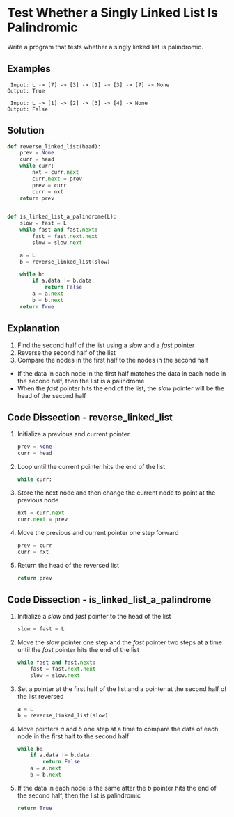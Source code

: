 # Test Whether a Singly Linked List Is Palindromic
Write a program that tests whether a singly linked list is palindromic.
  
## Examples
```
 Input: L -> [7] -> [3] -> [1] -> [3] -> [7] -> None
Output: True

 Input: L -> [1] -> [2] -> [3] -> [4] -> None
Output: False
```
  
## Solution
```python
def reverse_linked_list(head):
    prev = None
    curr = head
    while curr:
        nxt = curr.next
        curr.next = prev
        prev = curr
        curr = nxt
    return prev


def is_linked_list_a_palindrome(L):
    slow = fast = L
    while fast and fast.next:
        fast = fast.next.next
        slow = slow.next

    a = L
    b = reverse_linked_list(slow)

    while b:
        if a.data != b.data:
            return False
        a = a.next
        b = b.next
    return True
```
  
## Explanation
1. Find the second half of the list using a _slow_ and a _fast_ pointer
2. Reverse the second half of the list
3. Compare the nodes in the first half to the nodes in the second half
* If the data in each node in the first half matches the data in each node in the second half, then the list is a palindrome
* When the _fast_ pointer hits the end of the list, the _slow_ pointer will be the head of the second half
  
## Code Dissection - reverse_linked_list
1. Initialize a previous and current pointer
    ```python
    prev = None
    curr = head
    ```
2. Loop until the current pointer hits the end of the list
    ```python
    while curr:
    ```
3. Store the next node and then change the current node to point at the previous node
    ```python
    nxt = curr.next
    curr.next = prev
    ```
4. Move the previous and current pointer one step forward
    ```python
    prev = curr
    curr = nxt
    ```
5. Return the head of the reversed list
    ```python
    return prev
    ```

## Code Dissection - is_linked_list_a_palindrome
1. Initialize a _slow_ and _fast_ pointer to the head of the list
    ```python
    slow = fast = L
    ```
2. Move the _slow_ pointer one step and the _fast_ pointer two steps at a time until the _fast_ pointer hits the end of the list
    ```python
    while fast and fast.next:
        fast = fast.next.next
        slow = slow.next
    ```
3. Set a pointer at the first half of the list and a pointer at the second half of the list reversed
    ```python
    a = L
    b = reverse_linked_list(slow)
    ```
4. Move pointers _a_ and _b_ one step at a time to compare the data of each node in the first half to the second half
    ```python
    while b:
        if a.data != b.data:
            return False
        a = a.next
        b = b.next
    ```
5. If the data in each node is the same after the _b_ pointer hits the end of the second half, then the list is palindromic
    ```python
    return True
    ```